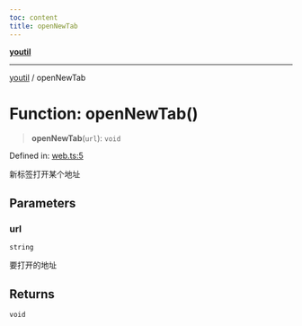 ```yaml
---
toc: content
title: openNewTab
---
```

[**youtil**](../README.md)

***

[youtil](../globals.md) / openNewTab

# Function: openNewTab()

> **openNewTab**(`url`): `void`

Defined in: [web.ts:5](https://github.com/sxei/youtil/blob/30101427658751f8b43f24d4818a71bdd729822f/src/web.ts#L5)

新标签打开某个地址

## Parameters

### url

`string`

要打开的地址

## Returns

`void`
